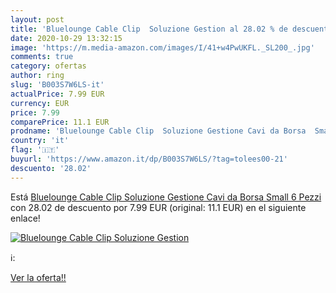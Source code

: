```yaml
---
layout: post
title: 'Bluelounge Cable Clip  Soluzione Gestion al 28.02 % de descuento'
date: 2020-10-29 13:32:15
image: 'https://m.media-amazon.com/images/I/41+w4PwUKFL._SL200_.jpg'
comments: true
category: ofertas
author: ring
slug: 'B003S7W6LS-it'
actualPrice: 7.99 EUR
currency: EUR
price: 7.99
comparePrice: 11.1 EUR
prodname: 'Bluelounge Cable Clip  Soluzione Gestione Cavi da Borsa  Small  6 Pezzi'
country: 'it'
flag: '🇮🇹'
buyurl: 'https://www.amazon.it/dp/B003S7W6LS/?tag=tolees00-21'
descuento: '28.02'
---
```


Está [Bluelounge Cable Clip  Soluzione Gestione Cavi da Borsa  Small  6 Pezzi](https://www.amazon.it/dp/B003S7W6LS/?tag=tolees00-21) con 28.02 de descuento por 7.99 EUR (original: 11.1 EUR) en el siguiente enlace!

[![Bluelounge Cable Clip  Soluzione Gestion](https://m.media-amazon.com/images/I/41+w4PwUKFL._SL200_.jpg)](https://www.amazon.it/dp/B003S7W6LS/?tag=tolees00-21)

ℹ️:


[Ver la oferta!!](https://www.amazon.it/dp/B003S7W6LS/?tag=tolees00-21)
